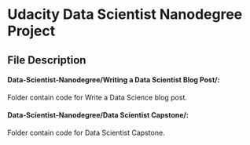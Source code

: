 # Udacity Data Scientist Nanodegree Project


## File Description

#### Data-Scientist-Nanodegree/Writing a Data Scientist Blog Post/: 
Folder contain code for Write a Data Science blog post.
#### Data-Scientist-Nanodegree/Data Scientist Capstone/: 
Folder contain code for Data Scientist Capstone.

